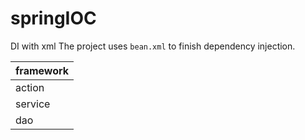 # springIOC
DI with xml
The project uses `bean.xml` to finish dependency injection.

|framework|
|---------|
|action|
|service|
|dao|

